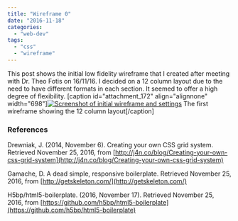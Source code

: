 ```yaml
---
title: "Wireframe 0"
date: "2016-11-18"
categories: 
  - "web-dev"
tags: 
  - "css"
  - "wireframe"
---
```


This post shows the initial low fidelity wireframe that I created after meeting with Dr. Theo Fotis on 16/11/16. I decided on a 12 column layout due to the need to have different formats in each section. It seemed to offer a high degree of flexibility. \[caption id="attachment\_172" align="alignnone" width="698"\][![Screenshot of initial wireframe and settings](images/wireframeinfo0.png)](http://fionamacneill.co.uk/blog/2016/11/18/wireframe0/wireframeinfo0/) The first wireframe showing the 12 column layout\[/caption\]

### References

Drewniak, J. (2014, November 6). Creating your own CSS grid system. Retrieved November 25, 2016, from [http://j4n.co/blog/Creating-your-own-css-grid-system](http://j4n.co/blog/Creating-your-own-css-grid-system)

Gamache, D. A dead simple, responsive boilerplate. Retrieved November 25, 2016, from [http://getskeleton.com/](http://getskeleton.com/)

H5bp/html5-boilerplate. (2016, November 17). Retrieved November 25, 2016, from [https://github.com/h5bp/html5-boilerplate](https://github.com/h5bp/html5-boilerplate)
